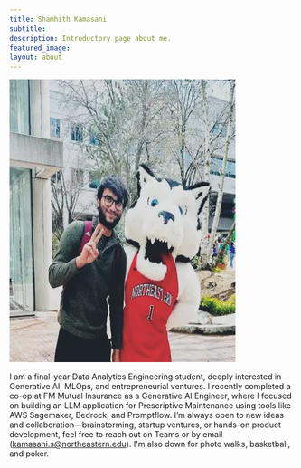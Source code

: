 ```yaml
---
title: Shamhith Kamasani
subtitle: 
description: Introductory page about me.
featured_image: 
layout: about
---
```


<img src="/images/TAs/Shamhith Kamasani.webp" width="400" height="500" />

I am a final-year Data Analytics Engineering student, deeply interested in Generative AI, MLOps, and entrepreneurial ventures. I recently completed a co-op at FM Mutual Insurance as a Generative AI Engineer, where I focused on building an LLM application for Prescriptive Maintenance using tools like AWS Sagemaker, Bedrock, and Promptflow. I’m always open to new ideas and collaboration—brainstorming, startup ventures, or hands-on product development, feel free to reach out on Teams or by email (kamasani.s@northeastern.edu). I'm also down for photo walks, basketball, and poker.
